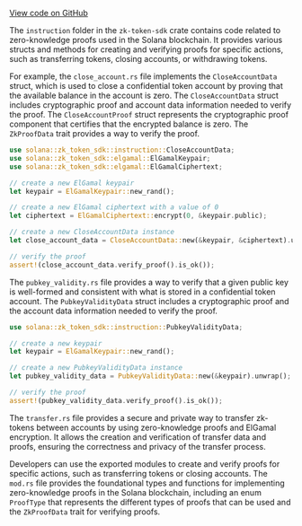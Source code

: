 [View code on GitHub](https://github.com/solana-labs/solana/tree/master/na/zk-token-sdk/src/instruction)

The `instruction` folder in the `zk-token-sdk` crate contains code related to zero-knowledge proofs used in the Solana blockchain. It provides various structs and methods for creating and verifying proofs for specific actions, such as transferring tokens, closing accounts, or withdrawing tokens.

For example, the `close_account.rs` file implements the `CloseAccountData` struct, which is used to close a confidential token account by proving that the available balance in the account is zero. The `CloseAccountData` struct includes cryptographic proof and account data information needed to verify the proof. The `CloseAccountProof` struct represents the cryptographic proof component that certifies that the encrypted balance is zero. The `ZkProofData` trait provides a way to verify the proof.

```rust
use solana::zk_token_sdk::instruction::CloseAccountData;
use solana::zk_token_sdk::elgamal::ElGamalKeypair;
use solana::zk_token_sdk::elgamal::ElGamalCiphertext;

// create a new ElGamal keypair
let keypair = ElGamalKeypair::new_rand();

// create a new ElGamal ciphertext with a value of 0
let ciphertext = ElGamalCiphertext::encrypt(0, &keypair.public);

// create a new CloseAccountData instance
let close_account_data = CloseAccountData::new(&keypair, &ciphertext).unwrap();

// verify the proof
assert!(close_account_data.verify_proof().is_ok());
```

The `pubkey_validity.rs` file provides a way to verify that a given public key is well-formed and consistent with what is stored in a confidential token account. The `PubkeyValidityData` struct includes a cryptographic proof and the account data information needed to verify the proof.

```rust
use solana::zk_token_sdk::instruction::PubkeyValidityData;

// create a new keypair
let keypair = ElGamalKeypair::new_rand();

// create a new PubkeyValidityData instance
let pubkey_validity_data = PubkeyValidityData::new(&keypair).unwrap();

// verify the proof
assert!(pubkey_validity_data.verify_proof().is_ok());
```

The `transfer.rs` file provides a secure and private way to transfer zk-tokens between accounts by using zero-knowledge proofs and ElGamal encryption. It allows the creation and verification of transfer data and proofs, ensuring the correctness and privacy of the transfer process.

Developers can use the exported modules to create and verify proofs for specific actions, such as transferring tokens or closing accounts. The `mod.rs` file provides the foundational types and functions for implementing zero-knowledge proofs in the Solana blockchain, including an enum `ProofType` that represents the different types of proofs that can be used and the `ZkProofData` trait for verifying proofs.
